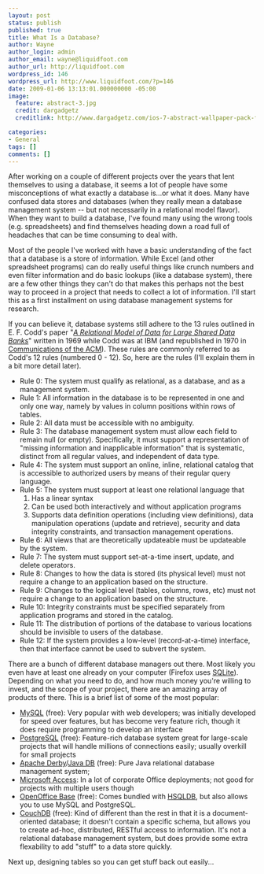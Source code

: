 ```yaml
---
layout: post
status: publish
published: true
title: What Is a Database?
author: Wayne
author_login: admin
author_email: wayne@liquidfoot.com
author_url: http://liquidfoot.com
wordpress_id: 146
wordpress_url: http://www.liquidfoot.com/?p=146
date: 2009-01-06 13:13:01.000000000 -05:00
image:
  feature: abstract-3.jpg
  credit: dargadgetz
  creditlink: http://www.dargadgetz.com/ios-7-abstract-wallpaper-pack-for-iphone-5-and-ipod-touch-retina/

categories:
- General
tags: []
comments: []
---
```

After working on a couple of different projects over the years that lent themselves to using a database, it seems a lot of people have some misconceptions of what exactly a database is...or what it does. Many have confused data stores and databases (when they really mean a database management system -- but not necessarily in a relational model flavor). When they want to build a database, I've found many using the wrong tools (e.g. spreadsheets) and find themselves heading down a road full of headaches that can be time consuming to deal with.

Most of the people I've worked with have a basic understanding of the fact that a database is a store of information. While Excel (and other spreadsheet programs) can do really useful things like crunch numbers and even filter information and do basic lookups (like a database system), there are a few other things they can't do that makes this perhaps not the best way to proceed in a project that needs to collect a lot of information. I'll start this as a first installment on using database management systems for research.

If you can believe it, database systems still adhere to the 13 rules outlined in E. F. Codd's paper "<a href="http://dx.doi.org/10.1145%2F362384.362685"><em>A Relational Model of Data for Large Shared Data Banks</em></a>" written in 1969 while Codd was at IBM (and republished in 1970 in <a href="http://dx.doi.org/10.1145%2F362384.362685">Communications of the ACM</a>). These rules are commonly referred to as Codd's 12 rules (numbered 0 - 12). So, here are the rules (I'll explain them in a bit more detail later).
<ul>
	<li>Rule 0: The system must qualify as relational, as a database, and as a management system.</li>
	<li>Rule 1: All information in the database is to be represented in one and only one way, namely by values in column positions within rows of tables.</li>
	<li>Rule 2: All data must be accessible with no ambiguity.</li>
	<li>Rule 3: The database management system must allow each field to remain null (or empty). Specifically, it must support a representation of "missing information and inapplicable information" that is systematic, distinct from all regular values, and independent of data type.</li>
	<li>Rule 4: The system must support an online, inline, relational catalog that is accessible to authorized users by means of their regular query language.</li>
	<li>Rule 5: The system must support at least one relational language that
<ol>
	<li>Has a linear syntax</li>
	<li>Can be used both interactively and without application programs</li>
	<li>Supports data definition operations (including view definitions), data manipulation operations (update and retrieve), security and data integrity constraints, and transaction management operations.</li>
</ol>
</li>
	<li>Rule 6: All views that are theoretically updateable must be updateable by the system.</li>
	<li>Rule 7: The system must support set-at-a-time insert, update, and delete operators.</li>
	<li>Rule 8: Changes to how the data is stored (its physical level) must not require a change to an application based on the structure.</li>
	<li>Rule 9: Changes to the logical level (tables, columns, rows, etc) must not require a change to an application based on the structure.</li>
	<li>Rule 10: Integrity constraints must be specified separately from application programs and stored in the catalog.</li>
	<li>Rule 11: The distribution of portions of the database to various locations should be invisible to users of the database.</li>
	<li>Rule 12: If the system provides a low-level (record-at-a-time) interface, then that interface cannot be used to subvert the system.</li>
</ul>
There are a bunch of different database managers out there. Most likely you even have at least one already on your computer (Firefox uses <a title="SQLite" href="http://www.sqlite.org/">SQLite</a>). Depending on what you need to do, and how much money you're willing to invest, and the scope of your project, there are an amazing array of products of there. This is a brief list of some of the most popular:
<ul>
	<li><a href="http://www.mysql.com/">MySQL</a> (free): Very popular with web developers; was initially developed for speed over features, but has become very feature rich, though it does require programming to develop an interface</li>
	<li><a href="http://www.postgresql.org/">PostgreSQL</a> (free): Feature-rich database system great for large-scale projects that will handle millions of connections easily; usually overkill for small projects</li>
	<li><a href="http://db.apache.org/derby/">Apache Derby</a>/<a href="http://developers.sun.com/javadb/">Java DB</a> (free): Pure Java relational database management system;</li>
	<li><a href="http://office.microsoft.com/en-us/access/default.aspx">Microsoft Access</a>: In a lot of corporate Office deployments; not good for projects with multiple users though</li>
	<li><a href="http://dba.openoffice.org/">OpenOffice Base</a> (free): Comes bundled with <a href="http://hsqldb.org/">HSQLDB</a>, but also allows you to use MySQL and PostgreSQL.</li>
	<li><a href="http://couchdb.apache.org/">CouchDB</a> (free): Kind of different than the rest in that it is a document-oriented database; it doesn't contain a specific schema, but allows you to create ad-hoc, distributed, RESTful access to information. It's not a relational database management system, but does provide some extra flexability to add "stuff" to a data store quickly.</li>
</ul>
Next up, designing tables so you can get stuff back out easily...
